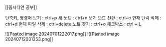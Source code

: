 [[옵시디언 공부]]

단축키, 명령어 보기 : ctrl+p 
새 노트 : ctrl+n
보기 모드 전환 : ctrl+e 
현재 단락 삭제 : ctrl+d
현재 파일 삭제 : ctrl+delete
노트 찾기 : ctrl+o
체크박스 : ctrl + L


![[Pasted image 20240701222017.png]]
![[Pasted image 20240712031253.png]]